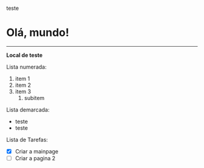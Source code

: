  teste
 # Olá, mundo!
---
**Local  de teste**

Lista numerada:
1. item 1
1. item 2
1. item 3
   1. subitem

Lista demarcada:
 * teste
 * teste 

Lista de Tarefas:
- [x] Criar a mainpage
- [ ] Criar a pagina 2